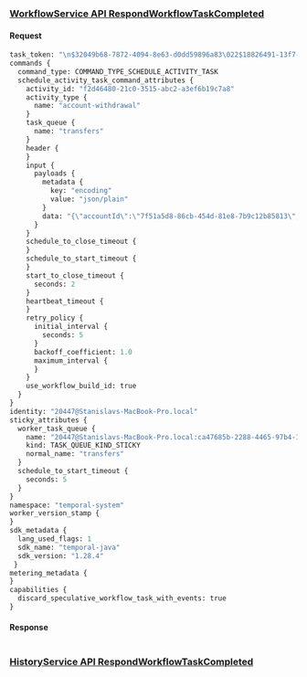 ### [WorkflowService API RespondWorkflowTaskCompleted](https://github.com/temporalio/api/blob/master/temporal/api/workflowservice/v1/service.proto#L192)

#### Request
```protobuf
task_token: "\n$32049b68-7872-4094-8e63-d0dd59896a83\022$18826491-13f7-4860-88b4-cb2d2d302d44\032$01960bb7-055f-7cb9-b1be-d1944a082a97 \002(\001J\n\b\274\001\020\211\200\300\003\030\001P\003b\v\b\362\272\312\277\006\020\333\330\204\f"
commands {
  command_type: COMMAND_TYPE_SCHEDULE_ACTIVITY_TASK
  schedule_activity_task_command_attributes {
    activity_id: "f2d46480-21c0-3515-abc2-a3ef6b19c7a8"
    activity_type {
      name: "account-withdrawal"
    }
    task_queue {
      name: "transfers"
    }
    header {
    }
    input {
      payloads {
        metadata {
          key: "encoding"
          value: "json/plain"
        }
        data: "{\"accountId\":\"7f51a5d8-86cb-454d-81e8-7b9c12b85813\",\"amount\":{\"value\":100,\"currency\":\"USD\"}}"
      }
    }
    schedule_to_close_timeout {
    }
    schedule_to_start_timeout {
    }
    start_to_close_timeout {
      seconds: 2
    }
    heartbeat_timeout {
    }
    retry_policy {
      initial_interval {
        seconds: 5
      }
      backoff_coefficient: 1.0
      maximum_interval {
      }
    }
    use_workflow_build_id: true
  }
}
identity: "20447@Stanislavs-MacBook-Pro.local"
sticky_attributes {
  worker_task_queue {
    name: "20447@Stanislavs-MacBook-Pro.local:ca47685b-2288-4465-97b4-112f8241d619"
    kind: TASK_QUEUE_KIND_STICKY
    normal_name: "transfers"
  }
  schedule_to_start_timeout {
    seconds: 5
  }
}
namespace: "temporal-system"
worker_version_stamp {
}
sdk_metadata {
  lang_used_flags: 1
  sdk_name: "temporal-java"
  sdk_version: "1.28.4"
 }
metering_metadata {
}
capabilities {
  discard_speculative_workflow_task_with_events: true
}
```

#### Response
```protobuf
```

### [HistoryService API RespondWorkflowTaskCompleted](https://github.com/temporalio/temporal/blob/main/proto/internal/temporal/server/api/historyservice/v1/service.proto#L77)

